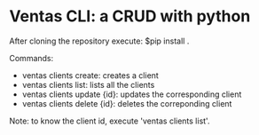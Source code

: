 # Ventas CLI: a CRUD with python

After cloning the repository execute: $pip install .

Commands:
* ventas clients create: creates a client
* ventas clients list: lists all the clients
* ventas clients update {id}: updates the corresponding client
* ventas clients delete {id}: deletes the correponding client

Note: to know the client id, execute 'ventas clients list'.
